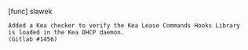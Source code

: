 [func] slawek

    Added a Kea checker to verify the Kea Lease Commands Hooks Library
    is loaded in the Kea DHCP daemon.
    (Gitlab #1456)

